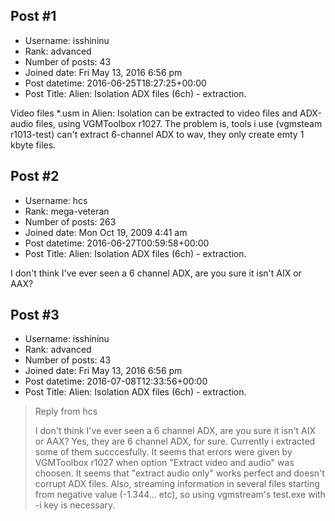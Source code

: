 ## Post #1
- Username: isshininu
- Rank: advanced
- Number of posts: 43
- Joined date: Fri May 13, 2016 6:56 pm
- Post datetime: 2016-06-25T18:27:25+00:00
- Post Title: Alien: Isolation ADX files (6ch) - extraction.

Video files *.usm in Alien: Isolation can be extracted to video files and ADX-audio files, using VGMToolbox r1027.
The problem is, tools i use (vgmsteam r1013-test) can't extract 6-channel ADX to wav, they only create emty 1 kbyte files.
## Post #2
- Username: hcs
- Rank: mega-veteran
- Number of posts: 263
- Joined date: Mon Oct 19, 2009 4:41 am
- Post datetime: 2016-06-27T00:59:58+00:00
- Post Title: Alien: Isolation ADX files (6ch) - extraction.

I don't think I've ever seen a 6 channel ADX, are you sure it isn't AIX or AAX?
## Post #3
- Username: isshininu
- Rank: advanced
- Number of posts: 43
- Joined date: Fri May 13, 2016 6:56 pm
- Post datetime: 2016-07-08T12:33:56+00:00
- Post Title: Alien: Isolation ADX files (6ch) - extraction.

> Reply from hcs
>
> I don't think I've ever seen a 6 channel ADX, are you sure it isn't AIX or AAX?
Yes, they are 6 channel ADX, for sure.
Currently i extracted some of them succcesfully. It seems that errors were given by VGMToolbox r1027 when option "Extract video and audio" was choosen.
It seems that "extract audio only" works perfect and doesn't corrupt ADX files. Also, streaming information in several files starting from negative value (-1.344... etc), so using vgmstream's test.exe with -i key is necessary.
